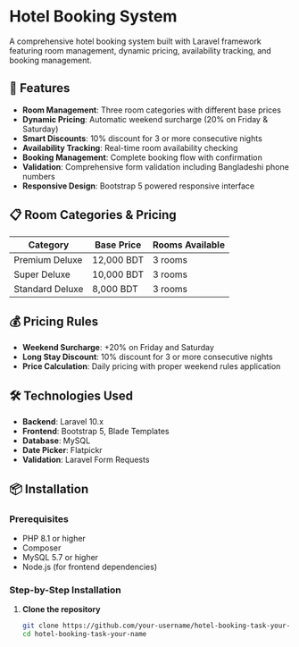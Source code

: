 # Hotel Booking System

A comprehensive hotel booking system built with Laravel framework featuring room management, dynamic pricing, availability tracking, and booking management.

## 🚀 Features

- **Room Management**: Three room categories with different base prices
- **Dynamic Pricing**: Automatic weekend surcharge (20% on Friday & Saturday)
- **Smart Discounts**: 10% discount for 3 or more consecutive nights
- **Availability Tracking**: Real-time room availability checking
- **Booking Management**: Complete booking flow with confirmation
- **Validation**: Comprehensive form validation including Bangladeshi phone numbers
- **Responsive Design**: Bootstrap 5 powered responsive interface

## 📋 Room Categories & Pricing

| Category | Base Price | Rooms Available |
|----------|------------|-----------------|
| Premium Deluxe | 12,000 BDT | 3 rooms |
| Super Deluxe | 10,000 BDT | 3 rooms |
| Standard Deluxe | 8,000 BDT | 3 rooms |

## 💰 Pricing Rules

- **Weekend Surcharge**: +20% on Friday and Saturday
- **Long Stay Discount**: 10% discount for 3 or more consecutive nights
- **Price Calculation**: Daily pricing with proper weekend rules application

## 🛠️ Technologies Used

- **Backend**: Laravel 10.x
- **Frontend**: Bootstrap 5, Blade Templates
- **Database**: MySQL
- **Date Picker**: Flatpickr
- **Validation**: Laravel Form Requests

## 📦 Installation

### Prerequisites

- PHP 8.1 or higher
- Composer
- MySQL 5.7 or higher
- Node.js (for frontend dependencies)

### Step-by-Step Installation

1. **Clone the repository**
   ```bash
   git clone https://github.com/your-username/hotel-booking-task-your-name.git
   cd hotel-booking-task-your-name
